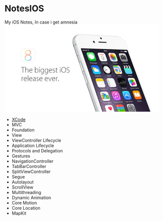 # NotesIOS
My iOS Notes, In case i get amnesia 
![iOS 8](/Images/iOS8Banner.jpeg)

* [XCode](/XCode.md)
* MVC
* Foundation
* View
* ViewController Lifecycle
* Application Lifecycle
* Protocols and Delegation
* Gestures
* NavigationController
* TabBarController
* SplitViewController
* Segue
* Autolayout
* ScrollView
* Multithreading
* Dynamic Animation
* Core Motion
* Core Location
* MapKit
